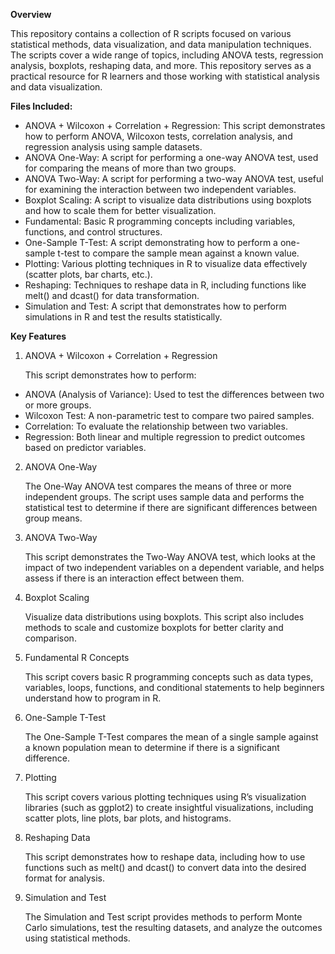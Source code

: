 **Overview**

This repository contains a collection of R scripts focused on various statistical methods, data visualization, and data manipulation techniques. The scripts cover a wide range of topics, including ANOVA tests, regression analysis, boxplots, reshaping data, and more. This repository serves as a practical resource for R learners and those working with statistical analysis and data visualization.

**Files Included:**

- ANOVA + Wilcoxon + Correlation + Regression: This script demonstrates how to perform ANOVA, Wilcoxon tests, correlation analysis, and regression analysis using sample datasets.
- ANOVA One-Way: A script for performing a one-way ANOVA test, used for comparing the means of more than two groups.
- ANOVA Two-Way: A script for performing a two-way ANOVA test, useful for examining the interaction between two independent variables.
- Boxplot Scaling: A script to visualize data distributions using boxplots and how to scale them for better visualization.
- Fundamental: Basic R programming concepts including variables, functions, and control structures.
- One-Sample T-Test: A script demonstrating how to perform a one-sample t-test to compare the sample mean against a known value.
- Plotting: Various plotting techniques in R to visualize data effectively (scatter plots, bar charts, etc.).
- Reshaping: Techniques to reshape data in R, including functions like melt() and dcast() for data transformation.
- Simulation and Test: A script that demonstrates how to perform simulations in R and test the results statistically.

**Key Features**

1. ANOVA + Wilcoxon + Correlation + Regression

    This script demonstrates how to perform:

  - ANOVA (Analysis of Variance): Used to test the differences between two or more groups.
  - Wilcoxon Test: A non-parametric test to compare two paired samples.
  - Correlation: To evaluate the relationship between two variables.
  - Regression: Both linear and multiple regression to predict outcomes based on predictor variables.

2. ANOVA One-Way

    The One-Way ANOVA test compares the means of three or more independent groups. The script uses sample data and performs the statistical test to determine if there are significant differences between group means.

3. ANOVA Two-Way

    This script demonstrates the Two-Way ANOVA test, which looks at the impact of two independent variables on a dependent variable, and helps assess if there is an interaction effect between them.

4. Boxplot Scaling

    Visualize data distributions using boxplots. This script also includes methods to scale and customize boxplots for better clarity and comparison.

5. Fundamental R Concepts

    This script covers basic R programming concepts such as data types, variables, loops, functions, and conditional statements to help beginners understand how to program in R.

6. One-Sample T-Test

    The One-Sample T-Test compares the mean of a single sample against a known population mean to determine if there is a significant difference.

7. Plotting

    This script covers various plotting techniques using R’s visualization libraries (such as ggplot2) to create insightful visualizations, including scatter plots, line plots, bar plots, and histograms.

8. Reshaping Data

    This script demonstrates how to reshape data, including how to use functions such as melt() and dcast() to convert data into the desired format for analysis.

9. Simulation and Test

    The Simulation and Test script provides methods to perform Monte Carlo simulations, test the resulting datasets, and analyze the outcomes using statistical methods.

